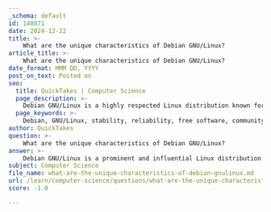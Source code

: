 ```yaml
---
_schema: default
id: 140871
date: 2024-12-22
title: >-
    What are the unique characteristics of Debian GNU/Linux?
article_title: >-
    What are the unique characteristics of Debian GNU/Linux?
date_format: MMM DD, YYYY
post_on_text: Posted on
seo:
  title: QuickTakes | Computer Science
  page_description: >-
    Debian GNU/Linux is a highly respected Linux distribution known for its stability, commitment to free software, community-driven development, versatile package management with APT, multiple release branches, and strong security focus, making it suitable for various use cases.
  page_keywords: >-
    Debian, GNU/Linux, stability, reliability, free software, community-driven, package management, APT, release branches, universal operating system, rolling release, security, software repository, history, influence
author: QuickTakes
question: >-
    What are the unique characteristics of Debian GNU/Linux?
answer: >-
    Debian GNU/Linux is a prominent and influential Linux distribution known for its unique characteristics and robust features. Here are some of the key aspects that distinguish Debian from other distributions:\n\n1. **Stability and Reliability**: Debian is renowned for its stability, making it a preferred choice for servers and production environments. The Debian Project emphasizes thorough testing of packages before they are included in the stable release, ensuring a reliable operating system.\n\n2. **Free and Open-Source Software**: Debian is committed to the principles of free software. It is entirely composed of free and open-source software, allowing users to freely use, modify, and distribute the software. This commitment is a significant advantage over proprietary operating systems.\n\n3. **Community-Driven Development**: The Debian Project is maintained by a large community of developers and contributors from around the world. This collaborative approach fosters transparency and inclusivity, allowing users to participate in the development process.\n\n4. **Versatile Package Management**: Debian uses the Advanced Package Tool (APT) for package management, which simplifies the installation, upgrading, and removal of software. APT handles dependencies automatically, reducing the complexity for users.\n\n5. **Multiple Release Branches**: Debian offers different release branches, including Stable, Testing, and Unstable. This structure allows users to choose between a stable environment for production use or a more cutting-edge experience with the Testing and Unstable branches.\n\n6. **Universal Operating System**: Often referred to as the "Universal Operating System," Debian supports a wide range of hardware architectures and is suitable for various use cases, from personal computers to servers and embedded systems.\n\n7. **Rolling Release Option**: Debian provides a rolling release option, allowing users to receive continuous updates and the latest features without needing to perform a complete system upgrade.\n\n8. **Strong Security Focus**: Debian has a dedicated security team that actively monitors vulnerabilities and provides timely updates to ensure the system remains secure.\n\n9. **Extensive Software Repository**: Debian boasts one of the largest software repositories among Linux distributions, offering thousands of packages that cater to diverse needs, from desktop applications to server utilities.\n\n10. **Long History and Influence**: Established in 1993, Debian is one of the oldest Linux distributions and has significantly influenced the development of many other popular distributions, such as Ubuntu.\n\nThese characteristics make Debian GNU/Linux a unique and respected choice within the Linux ecosystem, appealing to both novice and experienced users alike.
subject: Computer Science
file_name: what-are-the-unique-characteristics-of-debian-gnulinux.md
url: /learn/computer-science/questions/what-are-the-unique-characteristics-of-debian-gnulinux
score: -1.0

---
```


&nbsp;